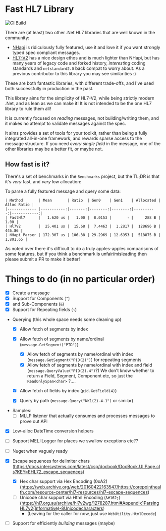 # Fast HL7 Library

[![CI Build](https://github.com/wokket/FastHL7/actions/workflows/ci.yml/badge.svg)](https://github.com/wokket/FastHL7/actions/workflows/ci.yml)

There are (at least) two other .Net HL7 libraries that are well known in the community:
- [NHapi](https://github.com/nHapiNET/nHapi) is ridiculously fully featured, use it and love it if you want strongly typed spec compliant messages.
- [HL7-V2](https://github.com/Efferent-Health/HL7-V2) has a nice design ethos and is much lighter than NHapi, but has many years of legacy code and forked history, _interesting_ coding standards and `netstandard2.0` back compat to worry about.  As a previous contributor to this library you may see similarities :)

These are both fantastic libraries, with different trade-offs, and I've used both successfully in production in the past.

This library aims for the simplicity of HL7-V2, while being strictly modern .Net, and as lean as we can make it!  It is not intended to be the one HL7 library to rule them all!

It is currently focused on _reading_ messages, not building/writing them, and it makes no attempt to validate messages against the spec.

It aims provides a set of tools for your toolkit, rather than being a fully integrated all-in-one framework, and rewards sparse access
to the message structure.  If you need _every single field_ in the message, one of the other libraries may be a better fit, or maybe not.
 
## How fast is it?

There's a set of benchmarks in the `Benchmarks` project, but the TL;DR is that it's _very_ fast, and _very_ low allocation:

To parse a fully featured message and query some data: 
```
| Method       | Mean       | Ratio  | Gen0    | Gen1    | Allocated | Alloc Ratio |
|------------- |-----------:|-------:|--------:|--------:|----------:|------------:|
| FastHl7      |   1.620 us |   1.00 |  0.0153 |       - |     288 B |        1.00 |                                                                                                                                                                                                                                        
| Hl7V2        |  25.401 us |  15.68 |  7.4463 |  1.2817 |  128696 B |      446.86 |
| NHapi_Parser | 172.307 us | 106.38 | 29.2969 | 12.6953 |  518875 B |    1,801.65 |
```

As noted over there it's difficult to do a truly apples-apples comparisons of some features, but if you think a benchmark is unfair/misleading then 
please submit a PR to make it better!


# Things to do (in no particular order)

- [x] Create a message
- [x] Support for Components (`^`)
- [x] and Sub-Components (`&`)
- [x] Support for Repeating fields (`~`)

- Querying (this whole space needs some cleaning up)
  - [x] Allow fetch of segments by index
  - [x] Allow fetch of segments by name/ordinal (`message.GetSegment("PID")`)
    - [x] Allow fetch of segments by name/ordinal with index (`message.GetSegment("PID(2)")`) for repeating segments
    - [x] Allow fetch of segments by name/ordinal with index and field (`message.QueryValue("PID(2).4")`?)  We don't know whether to return a Field, Segment, Component etc, so just the `ReadOnlySpan<char>` ?....
  - [x] Allow fetch of fields by index (`pid.GetField(4)`)
  - [x] Query by path (`message.Query("NK1(2).4.1")` or similar)


- Samples: 
  - [ ] MLLP listener that actually consumes and processes messages to prove out API 
- [x] Low-alloc DateTime conversion helpers

- [ ] Support MEL.ILogger for places we swallow exceptions etc??
- [ ] Nuget when vaguely ready
 
- [x] Escape sequences for delimiter chars (https://docs.intersystems.com/latest/csp/docbook/DocBook.UI.Page.cls?KEY=EHL72_escape_sequences)
  - [x] Hex char support via Hex Encoding (0xA2) (https://web.archive.org/web/20160422163547/https://corepointhealth.com/resource-center/hl7-resources/hl7-escape-sequences)
  - [ ] Unicode char support via Html Encoding (`&#162;`) (https://hl7.org.au/archive/hl7v2wg/1278287.html#Appendix1ParsingHL7v2(Informative)-8Unicodecharacters) 
    - (Leaving for the caller for now, just use `WebUtility.HtmlDecode`)

- [ ] Support for efficiently _building_ messages (maybe)